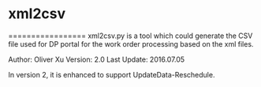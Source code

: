 # xml2csv
=================
xml2csv.py is a tool which could generate the CSV file used for DP portal for the work order processing based on the xml files.

Author:      Oliver Xu
Version:     2.0
Last Update: 2016.07.05

In version 2, it is enhanced to support UpdateData-Reschedule.

